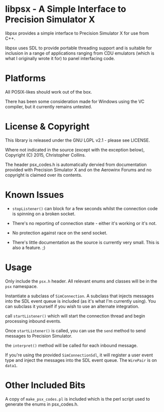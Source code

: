 # libpsx - A Simple Interface to Precision Simulator X

libpsx provides a simple interface to Precision Simulator X for use from C++.

libpsx uses SDL to provide portable threading support and is suitable for 
inclusion in a range of applications ranging from CDU emulators (which is 
what I originally wrote it for) to panel interfacing code.

# Platforms

All POSIX-likes should work out of the box.

There has been some consideration made for Windows using the VC compiler, 
but it currently remains untested.

# License & Copyright

This library is released under the GNU LGPL v2.1 - please see LICENSE.

Where not indicated in the source (except with the exception below), 
Copyright (C) 2015, Christopher Collins.

The header psx_codes.h is automatically dervied from documentation provided
with Precision Simulator X and on the Aerowinx Forums and no copyright is
claimed over its contents.

# Known Issues

*  `stopListener()` can block for a few seconds whilst the connection code is 
   spinning on a broken socket.

*  There's no reporting of connection state - either it's working or it's not.

*  No protection against race on the send socket.

*  There's little documentation as the source is currently very small.  This
   is also a feature. ;)

# Usage

Only include the `psx.h` header.  All relevant enums and classes will be in the
`psx` namespace.

Instantiate a subclass of `SimConnection`.  A subclass that injects messages into
the SDL event queue is included (as it's what I'm currently using).  You can 
subclass it yourself if you wish to use an alternate integration.

call `startListener()` which will start the connection thread and begin 
processing inbound events.

Once `startListener()` is called, you can use the `send` method to send 
messages to Precision Simulator.

the `interpret()` method will be called for each inbound message.

If you're using the provided `SimConnectionSdl`, it will register a user event
type and inject the messages into the SDL event queue.  The `WirePair` is on `data1`.

# Other Included Bits

A copy of `make_psx_codes.pl` is included which is the perl script used to 
generate the enums in psx_codes.h.
